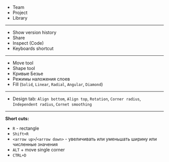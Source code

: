 - Team
- Project
- Library
----------------------------------------------
- Show version history
- Share
- Inspect (Code)
- Keyboards shortcut
----------------------------------------------
- Move tool
- Shape tool
- Кривые Безье
- Режимы наложения слоев
- Fill (`Solid`, `Linear`, `Radial`, `Angular`, `Diamond`)
----------------------------------------------
- Design tab: `Align bottom`, `Align top`, `Rotation`, `Corner radius`, `Independent radius`, `Cornet smoothing`
----------------------------------------------
**Short cuts:**
- `R` - rectangle
- `Shift+R`
- `<arrow up>`/`<arrow down>` - увеличивать или уменьшать ширину или численные значения
- `ALT` + move single corner
- `CTRL+D` 
